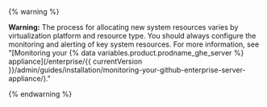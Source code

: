 {% warning %}

**Warning:** The process for allocating new system resources varies by virtualization platform and resource type. You should always configure the monitoring and alerting of key system resources. For more information, see "[Monitoring your {% data variables.product.prodname_ghe_server %} appliance](/enterprise/{{ currentVersion }}/admin/guides/installation/monitoring-your-github-enterprise-server-appliance/)."

{% endwarning %}
